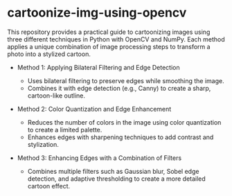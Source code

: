 # cartoonize-img-using-opencv


This repository provides a practical guide to cartoonizing images using three different techniques in Python with OpenCV and NumPy. Each method applies a unique combination of image processing steps to transform a photo into a stylized cartoon.

- Method 1: Applying Bilateral Filtering and Edge Detection
    - Uses bilateral filtering to preserve edges while smoothing the image.
    - Combines it with edge detection (e.g., Canny) to create a sharp, cartoon-like outline.

- Method 2: Color Quantization and Edge Enhancement
    - Reduces the number of colors in the image using color quantization to create a limited palette.
    - Enhances edges with sharpening techniques to add contrast and stylization.

- Method 3: Enhancing Edges with a Combination of Filters
    - Combines multiple filters such as Gaussian blur, Sobel edge detection, and adaptive thresholding to create a more detailed cartoon effect.
